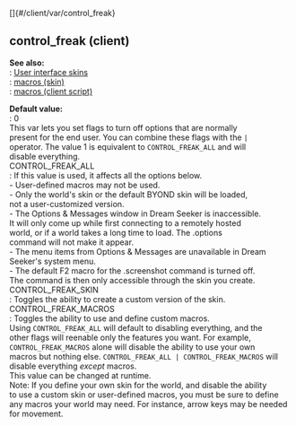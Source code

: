 []{#/client/var/control_freak}    
## control_freak (client)    
**See also:**    
:   [User interface skins](/ref/%7Bskin%7D.md)    
:   [macros (skin)](/ref/%7Bskin%7D/macros.md)    
:   [macros (client script)](/ref/client/var/script/macro.md)    
<!-- -->    
**Default value:**    
:   0    
This var lets you set flags to turn off options that are normally    
present for the end user. You can combine these flags with the `|`    
operator. The value 1 is equivalent to `CONTROL_FREAK_ALL` and will    
disable everything.    
CONTROL_FREAK_ALL    
:   If this value is used, it affects all the options below.    
    -   User-defined macros may not be used.    
    -   Only the world\'s skin or the default BYOND skin will be loaded,    
        not a user-customized version.    
    -   The Options & Messages window in Dream Seeker is inaccessible.    
        It will only come up while first connecting to a remotely hosted    
        world, or if a world takes a long time to load. The .options    
        command will not make it appear.    
    -   The menu items from Options & Messages are unavailable in Dream    
        Seeker\'s system menu.    
    -   The default F2 macro for the .screenshot command is turned off.    
        The command is then only accessible through the skin you create.    
CONTROL_FREAK_SKIN    
:   Toggles the ability to create a custom version of the skin.    
CONTROL_FREAK_MACROS    
:   Toggles the ability to use and define custom macros.    
Using `CONTROL_FREAK_ALL` will default to disabling everything, and the    
other flags will reenable only the features you want. For example,    
`CONTROL_FREAK_MACROS` alone will disable the ability to use your own    
macros but nothing else. `CONTROL_FREAK_ALL | CONTROL_FREAK_MACROS` will    
disable everything *except* macros.    
This value can be changed at runtime.    
Note: If you define your own skin for the world, and disable the ability    
to use a custom skin or user-defined macros, you must be sure to define    
any macros your world may need. For instance, arrow keys may be needed    
for movement.  